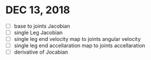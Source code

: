 # DEC 13, 2018
- [ ] base to joints Jacobian
- [ ] single Leg Jacobian
- [ ] single leg end velocity map to joints angular velocity
- [ ] single leg end accellaration map to joints accellaration
- [ ] derivative of Jocabian
